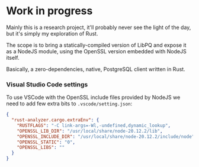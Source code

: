 # Work in progress

Mainly this is a research project, it'll probably never see the light of the
day, but it's simply my exploration of Rust.

The scope is to bring a statically-compiled version of LibPQ and expose it
as a NodeJS module, using the OpenSSL version embedded with NodeJS itself.

Basically, a zero-dependencies, native, PostgreSQL client written in Rust.

### Visual Studio Code settings

To use VSCode with the OpenSSL include files provided by NodeJS we need to
add few extra bits to `.vscode/setting.json`:

```json
{
  "rust-analyzer.cargo.extraEnv": {
    "RUSTFLAGS": "-C link-args=-Wl,-undefined,dynamic_lookup",
    "OPENSSL_LIB_DIR": "/usr/local/share/node-20.12.2/lib",
    "OPENSSL_INCLUDE_DIR": "/usr/local/share/node-20.12.2/include/node",
    "OPENSSL_STATIC": "0",
    "OPENSSL_LIBS": ""
  }
}
```
